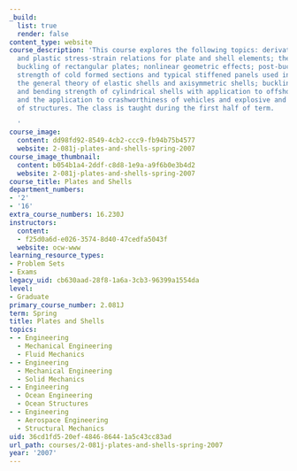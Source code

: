 ```yaml
---
_build:
  list: true
  render: false
content_type: website
course_description: 'This course explores the following topics: derivation of elastic
  and plastic stress-strain relations for plate and shell elements; the bending and
  buckling of rectangular plates; nonlinear geometric effects; post-buckling and ultimate
  strength of cold formed sections and typical stiffened panels used in naval architecture;
  the general theory of elastic shells and axisymmetric shells; buckling, crushing
  and bending strength of cylindrical shells with application to offshore structures;
  and the application to crashworthiness of vehicles and explosive and impact loading
  of structures. The class is taught during the first half of term.

  '
course_image:
  content: dd98fd92-8549-4cb2-ccc9-fb94b75b4577
  website: 2-081j-plates-and-shells-spring-2007
course_image_thumbnail:
  content: b054b1a4-2ddf-c8d8-1e9a-a9f6b0e3b4d2
  website: 2-081j-plates-and-shells-spring-2007
course_title: Plates and Shells
department_numbers:
- '2'
- '16'
extra_course_numbers: 16.230J
instructors:
  content:
  - f25d0a6d-e026-3574-8d40-47cedfa5043f
  website: ocw-www
learning_resource_types:
- Problem Sets
- Exams
legacy_uid: cb630aad-28f8-1a6a-3cb3-96399a1554da
level:
- Graduate
primary_course_number: 2.081J
term: Spring
title: Plates and Shells
topics:
- - Engineering
  - Mechanical Engineering
  - Fluid Mechanics
- - Engineering
  - Mechanical Engineering
  - Solid Mechanics
- - Engineering
  - Ocean Engineering
  - Ocean Structures
- - Engineering
  - Aerospace Engineering
  - Structural Mechanics
uid: 36cd1fd5-20ef-4846-8644-1a5c43cc83ad
url_path: courses/2-081j-plates-and-shells-spring-2007
year: '2007'
---
```

